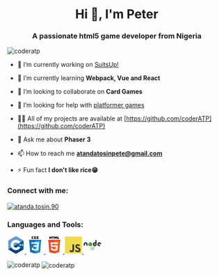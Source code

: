 
<!--
**coderATP/coderATP** is a ✨ _special_ ✨ repository because its `README.md` (this file) appears on your GitHub profile.

Here are some ideas to get you started:

- 🔭 I’m currently working on ...
- 🌱 I’m currently learning ...
- 👯 I’m looking to collaborate on ...
- 🤔 I’m looking for help with ...
- 💬 Ask me about ...
- 📫 How to reach me: ...
- 😄 Pronouns: ...
- ⚡ Fun fact: ...
-->
<h1 align="center">Hi 👋, I'm Peter</h1>
<h3 align="center">A passionate html5 game developer from Nigeria</h3>

<p align="left"> <img src="https://komarev.com/ghpvc/?username=coderatp&label=Profile%20views&color=0e75b6&style=flat" alt="coderatp" /> </p>

- 🔭 I’m currently working on [SuitsUp!](https://github.com/coderATP/suitsup)

- 🌱 I’m currently learning **Webpack, Vue and React**

- 👯 I’m looking to collaborate on **Card Games**

- 🤝 I’m looking for help with [platformer games](https://github.com/coderATP/phaser-platformer)

- 👨‍💻 All of my projects are available at [https://github.com/coderATP](https://github.com/coderATP)

- 💬 Ask me about **Phaser 3**

- 📫 How to reach me **atandatosinpete@gmail.com**

- ⚡ Fun fact **I don't like rice😁**

<h3 align="left">Connect with me:</h3>
<p align="left">
<a href="https://fb.com/atanda.tosin.90" target="blank"><img align="center" src="https://raw.githubusercontent.com/rahuldkjain/github-profile-readme-generator/master/src/images/icons/Social/facebook.svg" alt="atanda.tosin.90" height="30" width="40" /></a>
</p>

<h3 align="left">Languages and Tools:</h3>
<p align="left"> <a href="https://www.w3schools.com/cpp/" target="_blank" rel="noreferrer"> <img src="https://raw.githubusercontent.com/devicons/devicon/master/icons/cplusplus/cplusplus-original.svg" alt="cplusplus" width="40" height="40"/> </a> <a href="https://www.w3schools.com/css/" target="_blank" rel="noreferrer"> <img src="https://raw.githubusercontent.com/devicons/devicon/master/icons/css3/css3-original-wordmark.svg" alt="css3" width="40" height="40"/> </a> <a href="https://www.w3.org/html/" target="_blank" rel="noreferrer"> <img src="https://raw.githubusercontent.com/devicons/devicon/master/icons/html5/html5-original-wordmark.svg" alt="html5" width="40" height="40"/> </a> <a href="https://developer.mozilla.org/en-US/docs/Web/JavaScript" target="_blank" rel="noreferrer"> <img src="https://raw.githubusercontent.com/devicons/devicon/master/icons/javascript/javascript-original.svg" alt="javascript" width="40" height="40"/> </a> <a href="https://nodejs.org" target="_blank" rel="noreferrer"> <img src="https://raw.githubusercontent.com/devicons/devicon/master/icons/nodejs/nodejs-original-wordmark.svg" alt="nodejs" width="40" height="40"/> </a> </p>

<p><img align="left" src="https://github-readme-stats.vercel.app/api/top-langs?username=coderatp&show_icons=true&locale=en&layout=compact" alt="coderatp" /></p>

<p>&nbsp;<img align="center" src="https://github-readme-stats.vercel.app/api?username=coderatp&show_icons=true&locale=en" alt="coderatp" /></p>
